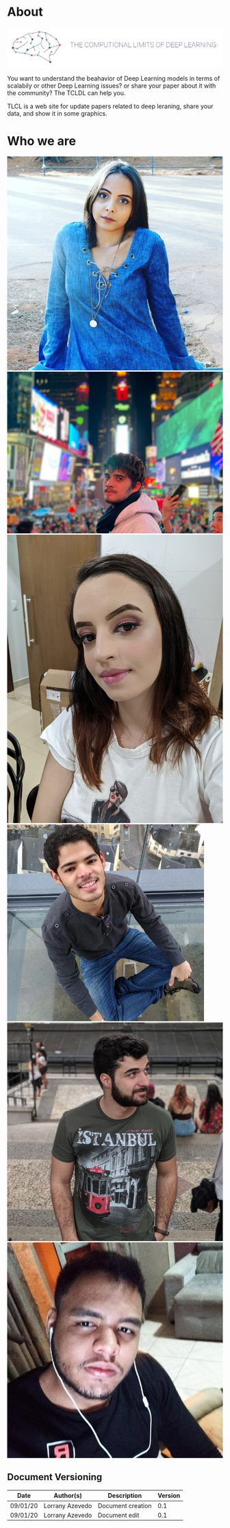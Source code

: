 # About

![Logo](/images/logoWithName.png)


You want to understand the beahavior of Deep Learning models in terms of scalabily or other Deep Learning issues? or share your paper about it with the community? The TCLDL can help you. 

TLCL is a web site for update papers related to deep leraning, share your data, and show it in some graphics.

# Who we are

<div class="pictures">
<a href="https://github.com/lorryaze">
  <div class="photo-border">
    <img class="photo" src="assets/img/lorrany.jpg" alt="member">
  </div>
</a>
<a href="https://github.com/gabrielfilipe7unb">
  <div class="photo-border">
    <img class="photo" src="assets/img/gabriel.jpg" alt="Gabriel">
  </div>
</a>
<a href="https://github.com/Mikhaelle">
  <div class="photo-border">
    <img class="photo" src="assets/img/mikhaa.jpg" alt="Mikha">
  </div>
</a>
<a href="https://github.com/VitorMeirelesOliveira">
  <div class="photo-border">
    <img class="photo" src="assets/img/vitor.jpg" alt="Vitor">
  </div>
</a>
<a href="https://github.com/gdeusdara">
  <div class="photo-border">
    <img class="photo" src="assets/img/guilherme.jpg" alt="Guilherme">
  </div>
</a>
<a href="https://github.com/ygortgaleno">
  <div class="photo-border">
    <img class="photo" src="assets/img/ygor.jpg" alt="Ygor">
  </div>
</a>
</div>

## Document Versioning

| Date | Author(s) | Description | Version |
|------|-------|-----------|--------|
| 09/01/20| Lorrany Azevedo | Document creation | 0.1 |
| 09/01/20| Lorrany Azevedo | Document edit | 0.1 |

